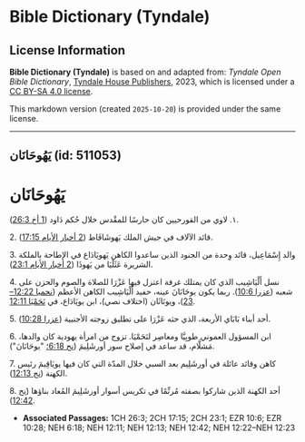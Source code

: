 # Bible Dictionary (Tyndale)

## License Information

**Bible Dictionary (Tyndale)** is based on and adapted from: _Tyndale Open Bible Dictionary_, [Tyndale House Publishers](https://tyndaleopenresources.com/), 2023, which is licensed under a [CC BY-SA 4.0 license](https://creativecommons.org/licenses/by-sa/4.0/legalcode.en).

This markdown version (created `2025-10-20`) is provided under the same license.



--------------------------------

## يَهُوحَانَان (id: 511053)

يَهُوحَانَان
============

١. لاوي من القورحيين كان حارسًا للمقْدس خلال حُكم دَاود ([1 أخ 26:3](https://ref.ly/1Chr26:3)).

2\. قائد الآلاف في جيش الملك يَهوشَافَاط ([2 أخبار الأيام 17:15](https://ref.ly/2Chr17:15)).

3\. والد إِسْمَاعِيل، قائد وِحدة من الجنود الذين ساعدوا الكاهن يَهويَادَاع في الإطاحة بالملكة الشريرة عَثَلْيَا من يَهوذَا ([2 أخبار الأيام 23:1](https://ref.ly/2Chr23:1)).

4\. نسل أَلْيَاشِيب الذي كان يمتلك غرفة اعتزل فيها عَزْرَا للصلاة والصوم والحزن على شعبه ([عزرا 10:6](https://ref.ly/Ezra10:6)). ربما يكون يوحَانَانَ عينه، حفيد أَلْيَاشِيب الكاهن الأعظم ([نحميا 12:22–23](https://ref.ly/Neh12:22-Neh12:23))، ويونَاثَان (اختلاف نصي)، ابن يويَادَاع، في [نَحَمْيَا 12:11](https://ref.ly/Neh12:11).

5\. أحد أبناء بَابَاي الأربعة، الذي حثه عَزْرَا على تطليق زوجته الأجنبية ([عزرا 10:28](https://ref.ly/Ezra10:28)).

6\. ابن المسؤول العموني طوبِيَّا ومعاصِر لنَحَمْيَا. تزوج من امرأة يهودية كان والدها، مَشلَّام، قد ساعد في إصلاح سور أورشَلِيمَ ([نح 6:18؛](https://ref.ly/Neh6:18) "يوحَانَانَ").

7\. كاهن وقائد عائلة في أورشَلِيم بعد السبي خلال المدّة التي كان فيها يويَاقِيمَ رئيس الكهنة ([نح 12:13](https://ref.ly/Neh12:13)).

8\. أحد الكهنة الذين شاركوا بصفته مُرنِّمًا في تكريس أسوار أورشَلِيمَ المُعاد بناؤها ([نح 12:42](https://ref.ly/Neh12:42)).

* **Associated Passages:** 1CH 26:3; 2CH 17:15; 2CH 23:1; EZR 10:6; EZR 10:28; NEH 6:18; NEH 12:11; NEH 12:13; NEH 12:42; NEH 12:22–NEH 12:23

